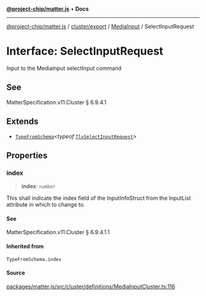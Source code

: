 [**@project-chip/matter.js**](../../../../../README.md) • **Docs**

***

[@project-chip/matter.js](../../../../../modules.md) / [cluster/export](../../../README.md) / [MediaInput](../README.md) / SelectInputRequest

# Interface: SelectInputRequest

Input to the MediaInput selectInput command

## See

MatterSpecification.v11.Cluster § 6.9.4.1

## Extends

- [`TypeFromSchema`](../../../../../tlv/export/README.md#typefromschemas)\<*typeof* [`TlvSelectInputRequest`](../README.md#tlvselectinputrequest)\>

## Properties

### index

> **index**: `number`

This shall indicate the index field of the InputInfoStruct from the InputList attribute in which to change
to.

#### See

MatterSpecification.v11.Cluster § 6.9.4.1.1

#### Inherited from

`TypeFromSchema.index`

#### Source

[packages/matter.js/src/cluster/definitions/MediaInputCluster.ts:116](https://github.com/project-chip/matter.js/blob/7a8cbb56b87d4ccf34bec5a9a95ab40a1711324f/packages/matter.js/src/cluster/definitions/MediaInputCluster.ts#L116)

